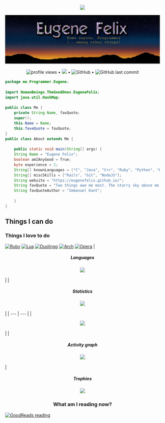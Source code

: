 <p align="center">
<img src="https://readme-typing-svg.herokuapp.com?font=ariel&color=%2338D7F7&center=true&lines=Greetings%2C+Fellow+human!"></p>
<p align="center">
<img src="assets/imgs/banner.jpg"></p>
<p align="center">
  <img src="https://gpvc.arturio.dev/EugeneFelix" alt="profile views"> •  
  <a href="https://twitter.com/intent/follow?screen_name=EugeneFelixis&tw_p=followbutton"><img src="https://img.shields.io/twitter/follow/EugeneFelixis?label=%40EugeneFelix&style=for-the-badge"></a> • <img alt="GitHub" src="https://img.shields.io/github/license/EugeneFelix/EugeneFelix?style=for-the-badge"> •
  <img alt="GitHub last commit" src="https://img.shields.io/github/last-commit/EugeneFelix/EugeneFelix?style=for-the-badge">
</p>

```java
package me.Programmer.Eugene;

import HumanBeings.TheGoodOnes.EugeneFelix;
import java.util.HashMap;

public class Me {
    private String Name, favQuote;
    super();
    this.Name = Name;
    this.faveQuote = favQuote;
}
public class About extends Me {

    public static void main(String[] args) {
    String Name = "Eugene Felix";
    boolean amIAnyGood = True;
    byte experience = 2;
    String[] knownLanguages = ["C", "Java", "C++", "Ruby", "Python", "Haskell", "APL", "Javascript","PHP", "Go", "R"];
    String[] miscSkills = ["Rails", "Git", "NodeJS"];
    String website = "https://eugenefelix.github.io/";
    String favQuote = "Two things awe me most. The starry sky above me and the moral law within me.";
    String favQuoteAuthor = "Immanuel Kant";

    }
}
```
<p align="center">
<h2>Things I can do</h2>
<h3>Things I love to do</h3>
</p>

[![Ruby](https://img.shields.io/badge/Ruby-CC342D?style=for-the-badge&logo=ruby&logoColor=white)](https://www.ruby-lang.org)
[![Lua](https://img.shields.io/badge/Lua-2C2D72?style=for-the-badge&logo=lua&logoColor=white)](https://lua.org/)
[![Duolingo](https://img.shields.io/badge/Duolingo-58CC02?style=for-the-badge&logo=Duolingo&logoColor=white)](https://duolingo.com/eugenefelix)
[![Arch](https://img.shields.io/badge/Arch_Linux-1793D1?style=for-the-badge&logo=arch-linux&logoColor=white)](https://archlinux.org/)
[![Opera](https://img.shields.io/badge/Opera-FF1B2D?style=for-the-badge&logo=Opera&logoColor=white)](https://opera.com)
|
<h5 align="center"><em> Languages </em></h5>
<p align="center"> <img src="https://github-readme-stats.vercel.app/api/top-langs/?username=EugeneFelix&layout=compact&theme=gotham"></img>
</p>
| |
<h5 align="center"><em>Statistics</em></h5>
<p align="center">
 <img src="https://github-readme-stats.vercel.app/api?username=EugeneFelix&show_icons=true&theme=gotham"</img>
</p>
| | --- | --- |
| <p align="center">
 <img src="https://github-readme-streak-stats.herokuapp.com/?user=EugeneFelix&theme=gotham"</img>
</p>
|
| <h5 align="center"><em> Activity graph </em></h5>
<p align="center">
<img src="https://activity-graph.herokuapp.com/graph?username=eugenefelix&theme=gotham"></img>
</p>
|
<h5 align="center"><em> Trophies </em></h5>

<p align="center"><img src="https://github-profile-trophy.vercel.app/?username=eugenefelix&theme=onedark"></img></p>
<h3 align="center">What am I reading now?</h3>
<a href="https://www.goodreads.com/user/show/94156980-eugene"><img src="https://goodreads-status.vercel.app/api/book" alt="GoodReads reading" width="350" /></a>
